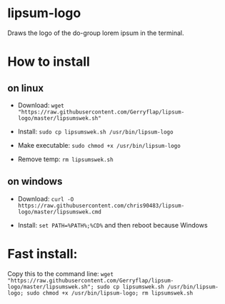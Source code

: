 # lipsum-logo
Draws the logo of the do-group lorem ipsum in the terminal.



# How to install 
## on linux
- Download:
`wget "https://raw.githubusercontent.com/Gerryflap/lipsum-logo/master/lipsumswek.sh"`

- Install:
`sudo cp lipsumswek.sh /usr/bin/lipsum-logo`

- Make executable:
`sudo chmod +x /usr/bin/lipsum-logo`

- Remove temp:
`rm lipsumswek.sh`

## on windows
- Download:
`curl -O https://raw.githubusercontent.com/chris90483/lipsum-logo/master/lipsumswek.cmd`

- Install:
`set PATH=%PATH%;%CD%`
and then reboot because Windows






# Fast install:
Copy this to the command line:
`wget "https://raw.githubusercontent.com/Gerryflap/lipsum-logo/master/lipsumswek.sh"; sudo cp lipsumswek.sh /usr/bin/lipsum-logo; sudo chmod +x /usr/bin/lipsum-logo; rm lipsumswek.sh`
